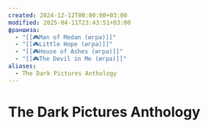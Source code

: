 ```yaml
---
created: 2024-12-12T00:00:00+03:00
modified: 2025-04-11T23:43:51+03:00
франшиза:
  - "[[🎮Man of Medan (игра)]]"
  - "[[🎮Little Hope (игра)]]"
  - "[[🎮House of Ashes (игра)]]"
  - "[[🎮The Devil in Me (игра)]]"
aliases:
  - The Dark Pictures Anthology
---
```


# The Dark Pictures Anthology


